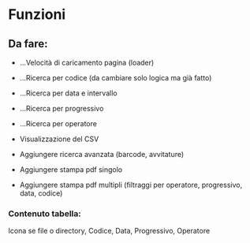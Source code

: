 # Funzioni

## Da fare:

- ...Velocità di caricamento pagina (loader)

- ...Ricerca per codice (da cambiare solo logica ma già fatto)
- ...Ricerca per data e intervallo
- ...Ricerca per progressivo
- ...Ricerca per operatore

- Visualizzazione del CSV

- Aggiungere ricerca avanzata (barcode, avvitature)
- Aggiungere stampa pdf singolo
- Aggiungere stampa pdf multipli (filtraggi per operatore, progressivo, data, codice)

### Contenuto tabella:
Icona se file o directory, Codice, Data, Progressivo, Operatore